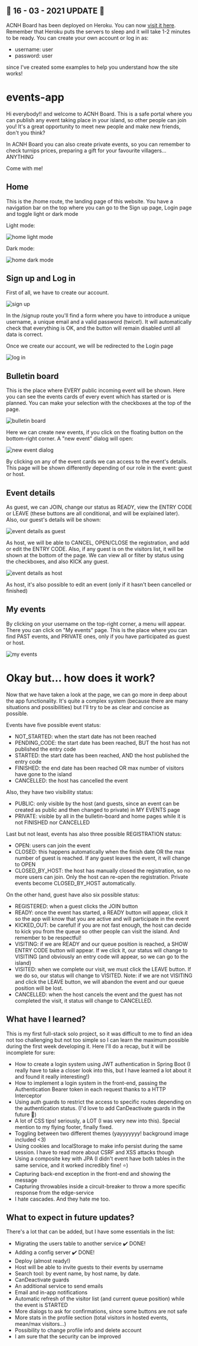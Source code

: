 

## 💠 16 - 03 - 2021 UPDATE 💠
ACNH Board has been deployed on Heroku. You can now [visit it here](https://acnhboard.herokuapp.com/home). Remember that Heroku puts the servers to sleep and it will take 1-2 minutes to be ready. You can create your own account or log in as:
* username: user
* password: user

since I've created some examples to help you understand how the site works!


# events-app

Hi everybody!! and welcome to ACNH Board. This is a safe portal where you can publish any event taking place in your island, so other people can join you! It's a great opportunity to meet new people and make new friends, don't you think?

In ACNH Board you can also create private events, so you can remember to check turnips prices, preparing a gift for your favourite villagers... ANYTHING

Come with me!

## Home

This is the /home route, the landing page of this website. You have a navigation bar on the top where you can go to the Sign up page, Login page and toggle light or dark mode

Light mode:

![home light mode](/screenshots/scr00b.png "Home light mode")


Dark mode:

![home dark mode](/screenshots/scr00.png "Home dark mode")



## Sign up and Log in

First of all, we have to create our account. 

![sign up](/screenshots/scr01.png "Sign up")

In the /signup route you'll find a form where you have to introduce a unique username, a unique email and a valid password (twice!). It will automatically check that everything is OK, and the button will remain disabled until all data is correct.

Once we create our account, we will be redirected to the Login page

![log in](/screenshots/scr02.png "Log in")


## Bulletin board

This is the place where EVERY public incoming event will be shown. Here you can see the events cards of every event which has started or is planned. You can make your selection with the checkboxes at the top of the page.

![bulletin board](/screenshots/scr04.png "Bulletin board")

Here we can create new events, if you click on the floating button on the bottom-right corner. A "new event" dialog will open:

![new event dialog](/screenshots/scr06.png "New event dialog")

By clicking on any of the event cards we can access to the event's details. This page will be shown differently depending of our role in the event: guest or host.

## Event details

As guest, we can JOIN, change our status as READY, view the ENTRY CODE or LEAVE (these buttons are all conditional, and will be explained later). Also, our guest's details will be shown:

![event details as guest](/screenshots/scr10.png "Event details as guest")

As host, we will be able to CANCEL, OPEN/CLOSE the registration, and add or edit the ENTRY CODE. Also, if any guest is on the visitors list, it will be shown at the bottom of the page. We can view all or filter by status using the checkboxes, and also KICK any guest.

![event details as host](/screenshots/scr09.png "Event details as host")

As host, it's also possible to edit an event (only if it hasn't been cancelled or finished)

## My events

By clicking on your username on the top-right corner, a menu will appear. There you can click on "My events" page. This is the place where you can find PAST events, and PRIVATE ones, only if you have participated as guest or host.

![my events](/screenshots/scr14.png "My events")


# Okay but... how does it work?

Now that we have taken a look at the page, we can go more in deep about the app functionality. It's quite a complex system (because there are many situations and possibilities) but I'll try to be as clear and concise as possible.

Events have five possible event status:
* NOT_STARTED: when the start date has not been reached
* PENDING_CODE: the start date has been reached, BUT the host has not published the entry code
* STARTED: the start date has been reached, AND the host published the entry code
* FINISHED: the end date has been reached OR max number of visitors have gone to the island
* CANCELLED: the host has cancelled the event


Also, they have two visibility status: 
* PUBLIC: only visible by the host (and guests, since an event can be created as public and then changed to private) in MY EVENTS page
* PRIVATE: visible by all in the bulletin-board and home pages while it is not FINISHED nor CANCELLED


Last but not least, events has also three possible REGISTRATION status:
* OPEN: users can join the event
* CLOSED: this happens automatically when the finish date OR the max number of guest is reached. If any guest leaves the event, it will change to OPEN
* CLOSED_BY_HOST: the host has manually closed the registration, so no more users can join. Only the host can re-open the registration. Private events become CLOSED_BY_HOST automatically.

On the other hand, guest have also six possible status:
* REGISTERED: when a guest clicks the JOIN button
* READY: once the event has started, a READY button will appear, click it so the app will know that you are active and will participate in the event
* KICKED_OUT: be careful! if you are not fast enough, the host can decide to kick you from the queue so other people can visit the island. And remember to be respectful!
* VISITING: if we are READY and our queue position is reached, a SHOW ENTRY CODE button will appear. If we click it, our status will change to VISITING (and obviously an entry code will appear, so we can go to the island)
* VISITED: when we complete our visit, we must click the LEAVE button. If we do so, our status will change to VISITED. Note: if we are not VISITING and click the LEAVE button, we will abandon the event and our queue position will be lost.
* CANCELLED: when the host cancels the event and the guest has not completed the visit, it status will change to CANCELLED.


## What have I learned?

This is my first full-stack solo project, so it was difficult to me to find an idea not too challenging but not too simple so I can learn the maximum possible during the first week developing it. Here I'll do a recap, but it will be incomplete for sure:
* How to create a login system using JWT authentication in Spring Boot (I really have to take a closer look into this, but I have learned a lot about it and found it really interesting!)
* How to implement a login system in the front-end, passing the Authentication Bearer token in each request thanks to a HTTP Interceptor
* Using auth guards to restrict the access to specific routes depending on the authentication status. (I'd love to add CanDeactivate guards in the future 💙)
* A lot of CSS tips! seriously, a LOT (I was very new into this). Special mention to my flying footer, finally fixed.
* Toggling between two different themes (yayyyyyyy! background image included <3)
* Using cookies and localStorage to make info persist during the same session. I have to read more about CSRF and XSS attacks though
* Using a composite key with JPA (I didn't event have both tables in the same service, and it worked incredibly fine! ⭐)
* Capturing back-end exception in the front-end and showing the message
* Capturing throwables inside a circuit-breaker to throw a more specific response from the edge-service
* I hate cascades. And they hate me too. 


## What to expect in future updates?

There's a lot that can be added, but I have some essentials in the list:
* Migrating the users table to another service ✔️ DONE!
* Adding a config server ✔️ DONE!
* Deploy (almost ready!)
* Host will be able to invite guests to their events by username
* Search tool: by event name, by host name, by date.
* CanDeactivate guards
* An additional service to send emails
* Email and in-app notifications
* Automatic refresh of the visitor list (and current queue position) while the event is STARTED
* More dialogs to ask for confirmations, since some buttons are not safe
* More stats in the profile section (total visitors in hosted events, mean/max visitors...)
* Possibility to change profile info and delete account
* I am sure that the security can be improved
